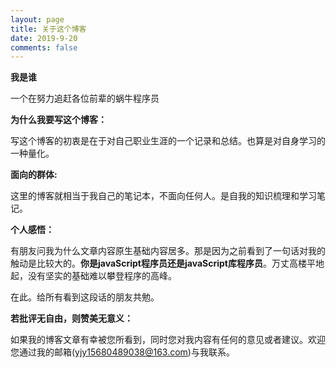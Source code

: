 ```yaml
---
layout: page
title: 关于这个博客
date: 2019-9-20
comments: false
---
```


**我是谁**

一个在努力追赶各位前辈的蜗牛程序员
    
**为什么我要写这个博客：**

写这个博客的初衷是在于对自己职业生涯的一个记录和总结。也算是对自身学习的一种量化。

**面向的群体:**

这里的博客就相当于我自己的笔记本，不面向任何人。是自我的知识梳理和学习笔记。

**个人感悟：**

有朋友问我为什么文章内容原生基础内容居多。那是因为之前看到了一句话对我的触动是比较大的。**你是javaScript程序员还是javaScript库程序员**。万丈高楼平地起，没有坚实的基础难以攀登程序的高峰。

在此。给所有看到这段话的朋友共勉。

**若批评无自由，则赞美无意义：**

如果我的博客文章有幸被您所看到，同时您对我内容有任何的意见或者建议。欢迎您通过我的邮箱(yjy15680489038@163.com)与我联系。

